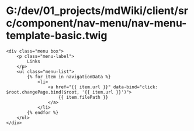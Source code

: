 # G:/dev/01_projects/mdWiki/client/src/component/nav-menu/nav-menu-template-basic.twig
```twig
<div class="menu box">
    <p class="menu-label">
        Links
    </p>
    <ul class="menu-list">
        {% for item in navigationData %}
            <li>
                <a href="{{ item.url }}" data-bind="click: $root.changePage.bind($root, '{{ item.url }}')">
                    {{ item.filePath }}
                </a>
            </li>
        {% endfor %}
    </ul>
</div>
 ```